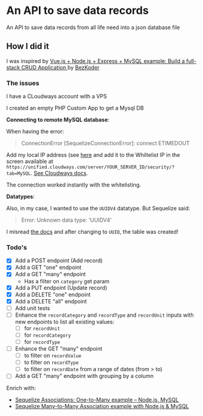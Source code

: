 # An API to save data records

An API to save data records from all life need into a json database file

## How I did it

I was inspired by [Vue.js + Node.js + Express + MySQL example: Build a full-stack CRUD Application
](https://www.bezkoder.com/vue-js-node-js-express-mysql-crud-example/) by [BezKoder](https://www.bezkoder.com/)

### The issues

I have a CLoudways account with a VPS

I created an empty PHP Custom App to get a Mysql DB

**Connecting to remote MySQL database**:

When having the error:

> ConnectionError [SequelizeConnectionError]: connect ETIMEDOUT

Add my local IP address (see [here](https://whatismyipaddress.com/fr/mon-ip) and add it to the Whiltelist IP in the screen available at `https://unified.cloudways.com/server/YOUR_SERVER_ID/security/?tab=MySQL`. [See Cloudways docs](https://www.cloudways.com/blog/connect-to-remote-mysql-database/#grant-remote-access-to-MySQL-database).

The connection worked instantly with the whitelisting.

**Datatypes**:

Also, in my case, I wanted to use the `UUIDV4` datatype. But Sequelize said:

> Error: Unknown data type: 'UUIDV4'

I misread [the docs](https://sequelize.org/docs/v6/core-concepts/model-basics/#uuids) and after changing to `UUID`, the table was created!

### Todo's

- [x] Add a POST endpoint (Add record)
- [x] Add a GET "one" endpoint
- [x] Add a GET "many" endpoint
  - Has a filter on `category` get param
- [x] Add a PUT endpoint (Update record)
- [x] Add a DELETE "one" endpoint
- [x] Add a DELETE "all" endpoint
- [ ] Add unit tests
- [ ] Enhance the `recordCategory` and `recordType` and `recordUnit` inputs with new endpoints to list all existing values:
  - [ ] for `recordUnit`
  - [ ] for `recordCategory`
  - [ ] for `recordType`
- [ ] Enhance the GET "many" endpoint
  - [ ] to filter on `recordValue`
  - [ ] to filter on `recordType`
  - [ ] to filter on `recordDate` from a range of dates (from > to)
- [ ] Add a GET "many" endpoint with grouping by a column

Enrich with:

- [Sequelize Associations: One-to-Many example – Node.js, MySQL](https://bezkoder.com/sequelize-associate-one-to-many/)
- [Sequelize Many-to-Many Association example with Node.js & MySQL](https://bezkoder.com/sequelize-associate-many-to-many/)
